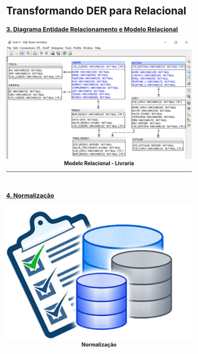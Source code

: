 # Transformando DER para Relacional

### [3. Diagrama Entidade Relacionamento e Modelo Relacional](https://github.com/LeonarDev/Autoplay/tree/main/back-end/modelagem_db/2.DER_para_Rel/curso3)

<p align="center">
  <img src="https://github.com/LeonarDev/Autoplay/blob/main/back-end/modelagem_db/2.DER_para_Rel/curso3/imagens/exercicio5.png?raw=true">
  <b>Modelo Relacional - Livraria</b>
</p>

<hr>
<br>

### [4. Normalização](https://github.com/LeonarDev/Autoplay/tree/main/back-end/modelagem_db/2.DER_para_Rel/curso4)

<p align="center">
<img src="./curso4/imagens/normalization-database.png">
  <b>Normalização</b>
</p>
